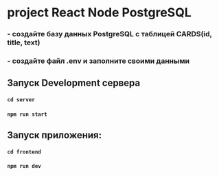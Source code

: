 # project React Node PostgreSQL
### - создайте базу данных PostgreSQL с таблицей CARDS(id, title, text)
### - создайте файл .env и заполните своими данными
## Запуск Development сервера
#### `cd server`
#### `npm run start`
## Запуск приложения:
#### `cd frontend`
#### `npm run dev`

